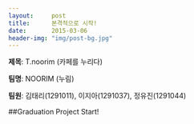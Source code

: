 ```yaml
---
layout:     post
title:      본격적으로 시작!
date:       2015-03-06  
header-img: "img/post-bg.jpg"
---
```



**제목**: T.noorim (카페를 누리다)  

**팀명**: NOORIM (누림) 

**팀원**: 김태리(1291011), 이지아(1291037), 정유진(1291044)    

##Graduation Project Start!